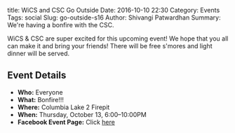 title: WiCS and CSC Go Outside
Date: 2016-10-10 22:30
Category: Events
Tags: social
Slug: go-outside-s16 
Author: Shivangi Patwardhan 
Summary: We're having a bonfire with the CSC. 

WiCS & CSC are super excited for this upcoming event! We hope 
that you all can make it and bring your friends!
There will be free s'mores and light dinner will be served.

## Event Details ##

+ **Who:** Everyone
+ **What:** Bonfire!!!
+ **Where:** Columbia Lake 2 Firepit
+ **When:** Thursday, October 13, 6:00&ndash;10:00PM
+ **Facebook Event Page:** 
Click [here](https://www.facebook.com/events/534872003376714/)
